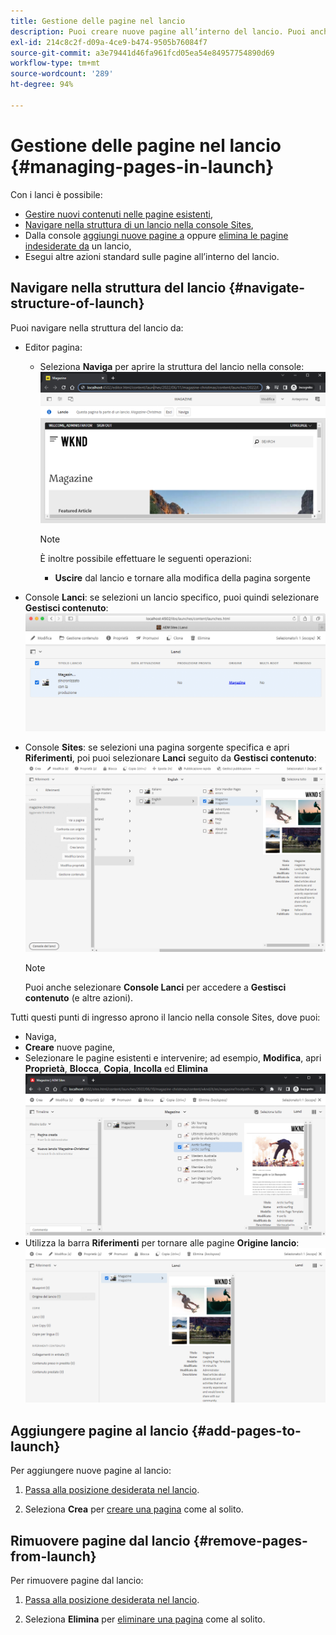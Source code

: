 ```yaml
---
title: Gestione delle pagine nel lancio
description: Puoi creare nuove pagine all’interno del lancio. Puoi anche eliminare le pagine indesiderate.
exl-id: 214c8c2f-d09a-4ce9-b474-9505b76084f7
source-git-commit: a3e79441d46fa961fcd05ea54e84957754890d69
workflow-type: tm+mt
source-wordcount: '289'
ht-degree: 94%

---
```


# Gestione delle pagine nel lancio {#managing-pages-in-launch}

Con i lanci è possibile:

* [Gestire nuovi contenuti nelle pagine esistenti](/help/sites-cloud/authoring/launches/editing.md),
* [Navigare nella struttura di un lancio nella console Sites](#navigate-structure-of-launch),
* Dalla console [aggiungi nuove pagine a](#add-pages-to-launch) oppure [elimina le pagine indesiderate da](#remove-pages-from-launch) un lancio,
* Esegui altre azioni standard sulle pagine all’interno del lancio.

## Navigare nella struttura del lancio {#navigate-structure-of-launch}

Puoi navigare nella struttura del lancio da:

* Editor pagina:

   * Seleziona **Naviga** per aprire la struttura del lancio nella console:
     ![Navigare nel lancio dall’Editor pagina](/help/sites-cloud/authoring/assets/launches-navigate-page-editor.png)

     >[!NOTE]
     >
     >È inoltre possibile effettuare le seguenti operazioni:
     >
     >* **Uscire** dal lancio e tornare alla modifica della pagina sorgente

* Console **Lanci**: 
se selezioni un lancio specifico, puoi quindi selezionare **Gestisci contenuto**:
  ![Console Lanci: gestisci contenuto](/help/sites-cloud/authoring/assets/launches-navigate-launches-console.png)

* Console **Sites**:
se selezioni una pagina sorgente specifica e apri **Riferimenti**, poi puoi selezionare **Lanci** seguito da **Gestisci contenuto**:
  ![Console Lanci: gestisci contenuto](/help/sites-cloud/authoring/assets/launches-navigate-sites-console.png)

  >[!NOTE]
  >
  >Puoi anche selezionare **Console Lanci** per accedere a **Gestisci contenuto** (e altre azioni).

Tutti questi punti di ingresso aprono il lancio nella console Sites, dove puoi:

* Naviga,
* **Creare** nuove pagine,
* Selezionare le pagine esistenti e intervenire; ad esempio, **Modifica**, apri **Proprietà**, **Blocca**, **Copia**, **Incolla** ed **Elimina**
  ![Navigare il lancio nella console Sites da Gestisci contenuto](/help/sites-cloud/authoring/assets/launches-navigate-manage-content.png)
* Utilizza la barra **Riferimenti** per tornare alle pagine **Origine lancio**:
  ![Console Sites: origine lancio](/help/sites-cloud/authoring/assets/launches-navigate-launch-source.png)

## Aggiungere pagine al lancio {#add-pages-to-launch}

Per aggiungere nuove pagine al lancio:

1. [Passa alla posizione desiderata nel lancio](#navigate-structure-of-launch).

1. Seleziona **Crea** per [creare una pagina](/help/sites-cloud/authoring/fundamentals/organizing-pages.md#creating-a-new-page) come al solito.

## Rimuovere pagine dal lancio {#remove-pages-from-launch}

Per rimuovere pagine dal lancio:

1. [Passa alla posizione desiderata nel lancio](#navigate-structure-of-launch).

1. Seleziona **Elimina** per [eliminare una pagina](/help/sites-cloud/authoring/fundamentals/organizing-pages.md#deleting-a-page) come al solito.
